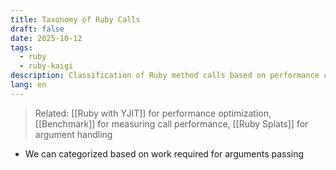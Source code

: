 ```yaml
---
title: Taxonomy of Ruby Calls
draft: false
date: 2025-10-12
tags:
  - ruby
  - ruby-kaigi
description: Classification of Ruby method calls based on performance characteristics
lang: en
---
```


> Related: [[Ruby with YJIT]] for performance optimization, [[Benchmark]] for measuring call performance, [[Ruby Splats]] for argument handling

* We can categorized based on work required for arguments passing


